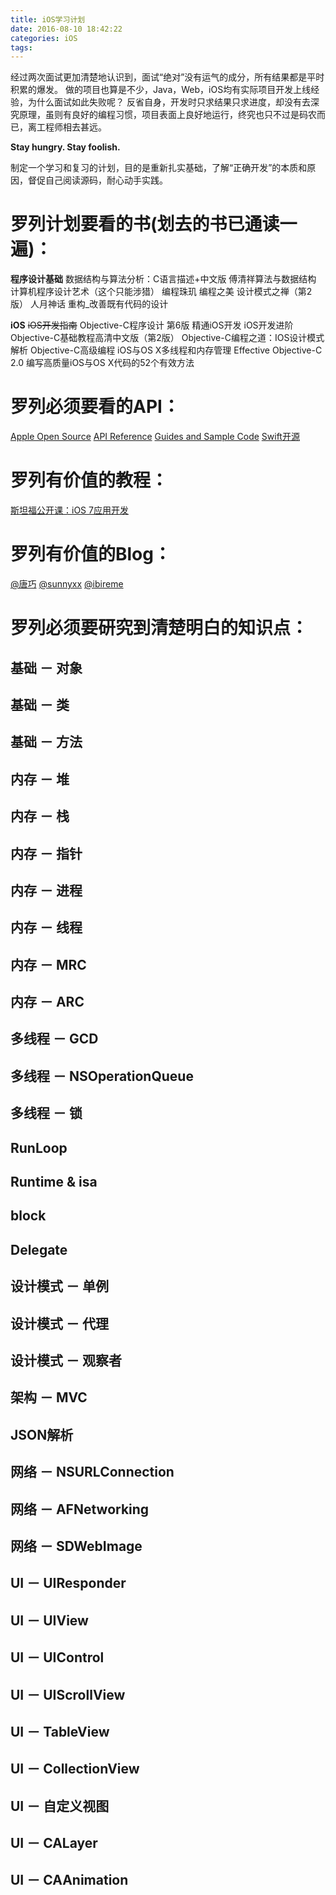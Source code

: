 ```yaml
---
title: iOS学习计划
date: 2016-08-10 18:42:22
categories: iOS
tags:
---
```


经过两次面试更加清楚地认识到，面试“绝对”没有运气的成分，所有结果都是平时积累的爆发。
做的项目也算是不少，Java，Web，iOS均有实际项目开发上线经验，为什么面试如此失败呢？
反省自身，开发时只求结果只求进度，却没有去深究原理，虽则有良好的编程习惯，项目表面上良好地运行，终究也只不过是码农而已，离工程师相去甚远。

**Stay hungry. Stay foolish.**
<!-- more -->

制定一个学习和复习的计划，目的是重新扎实基础，了解“正确开发”的本质和原因，督促自己阅读源码，耐心动手实践。

# 罗列计划要看的书(划去的书已通读一遍)：

**程序设计基础**
数据结构与算法分析：C语言描述+中文版
傅清祥算法与数据结构
计算机程序设计艺术（这个只能涉猎）
编程珠玑
编程之美
设计模式之禅（第2版）
人月神话
重构_改善既有代码的设计

**iOS**
~~iOS开发指南~~
Objective-C程序设计  第6版
精通iOS开发
iOS开发进阶
Objective-C基础教程高清中文版（第2版）
Objective-C编程之道：IOS设计模式解析
Objective-C高级编程 iOS与OS X多线程和内存管理
Effective Objective-C 2.0  编写高质量iOS与OS X代码的52个有效方法

# 罗列必须要看的API：
[Apple Open Source](http://opensource.apple.com)
[API Reference](https://developer.apple.com/reference/)
[Guides and Sample Code](https://developer.apple.com/library/prerelease/content/navigation/)
[Swift开源](https://swift.org/download/#using-downloads)

# 罗列有价值的教程：
[斯坦福公开课：iOS 7应用开发](http://open.163.com/movie/2014/1/M/7/M9H7S9F1H_M9H7TMJM7.html)

# 罗列有价值的Blog：
[@唐巧](http://blog.devtang.com)
[@sunnyxx](http://blog.sunnyxx.com)
[@ibireme](http://blog.ibireme.com)

# 罗列必须要研究到清楚明白的知识点：
## **基础 － 对象**

## **基础 － 类**

## **基础 － 方法**

## 内存 － 堆

## 内存 － 栈

## 内存 － 指针

## 内存 － 进程

## 内存 － 线程

## 内存 － MRC

## 内存 － ARC

## **多线程 － GCD**

## 多线程 － NSOperationQueue

## 多线程 － 锁

## RunLoop

## Runtime & isa

## block

## Delegate

## 设计模式 － 单例

## 设计模式 － 代理

## 设计模式 － 观察者

## 架构 － MVC

## JSON解析

## 网络 － NSURLConnection

## 网络 － AFNetworking

## 网络 － SDWebImage

## UI － UIResponder

## UI － UIView

## UI － UIControl

## UI － UIScrollView

## UI － TableView

## UI － CollectionView

## UI － 自定义视图

## UI － CALayer

## UI － CAAnimation
